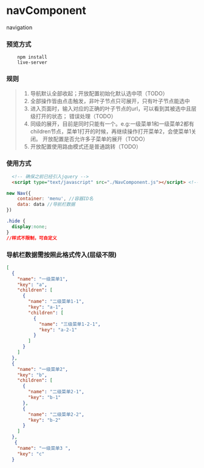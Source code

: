# navComponent
navigation

### 预览方式

```
	npm install
	live-server
```
### 规则

  > 1. 导航默认全部收起；开放配置初始化默认选中项（TODO）
  > 2. 全部操作皆由点击触发，非叶子节点只可展开，只有叶子节点能选中
  > 3. 进入页面时，输入对应的正确的叶子节点的url，可以看到其被选中且层级打开的状态； 错误处理（TODO）
  > 4. 同级的展开，目前是同时只能有一个。e.g:一级菜单1和一级菜单2都有children节点，菜单1打开的时候，再继续操作打开菜单2，会使菜单1关闭。  开放配置是否允许多子菜单的展开（TODO）
  > 5. 开放配置使用路由模式还是普通跳转（TODO）

### 使用方式

```html
  <!-- 确保之前已经引入jquery -->
  <script type="text/javascript" src="./NavComponent.js"></script> <!--根目录下的文件-->
```

```JavaScript
new Nav({
    container: 'menu', //容器ID名
    data: data //导航栏数据
})

```

```css
.hide {
  display:none;
}
//样式不限制，可自定义
```

### 导航栏数据需按照此格式传入(层级不限)
```Json
[
  {
    "name": "一级菜单1",
    "key": "a",
    "children": [
      {
        "name": "二级菜单1-1",
        "key": "a-1",
        "children": [
          {
            "name": "三级菜单1-2-1",
            "key": "a-2-1"
          }
        ]
      }
    ]
  },
  {
    "name": "一级菜单2",
    "key": "b",
    "children": [
      {
        "name": "二级菜单2-1",
        "key": "b-1"
      },
      {
        "name": "二级菜单2-2",
        "key": "b-2"
      }
    ]
  },
   {
    "name": "一级菜单3 ",
    "key": "c"
  }
```